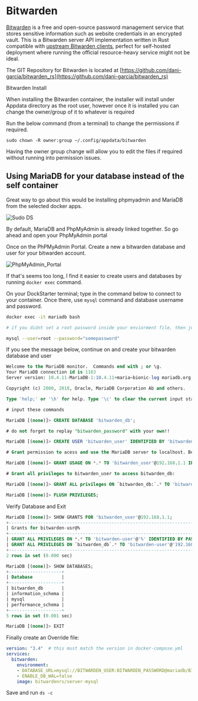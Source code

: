 # Bitwarden

[Bitwarden](https://bitwarden.com/) is a free and open-source password management service that stores sensitive information such as website credentials in an encrypted vault. This is a Bitwarden server API implementation written in Rust compatible with [upstream Bitwarden clients](https://bitwarden.com/#download), perfect for self-hosted deployment where running the official resource-heavy service might not be ideal.

The GIT Repository for Bitwarden is located at [https://github.com/dani-garcia/bitwarden_rs](https://github.com/dani-garcia/bitwarden_rs)

Bitwarden Install

When installing the Bitwarden container, the installer will install under Appdata directory as the root user, however once it is installed you can change the owner/group of it to whatever is required

Run the below command (from a terminal) to change the permissions if required.

`sudo chown -R owner:group ~/.config/appdata/bitwarden`

Having the owner group change will allow you to edit the files if required without running into permission issues.

## Using MariaDB for your database instead of the self container

Great way to go about this would be installing phpmyadmin and MariaDB from the selected docker apps. 

![Sudo DS](https://i.ibb.co/yh3ppPR/screenshot-of-mariadb-and-phpmyadmin.png)

By default, MariaDB and PhpMyAdmin is already linked together. So go ahead and open your PhpMyAdmin portal

Once on the PhPMyAdmin Portal. Create a new a bitwarden database and user for your bitwarden account. 

![PhpMyAdmin_Portal](https://i.ibb.co/LhkFS9p/phpmyadmin-db-creation.png)

If that's seems too long, I find it easier to create users and databases by running ``` docker exec ``` command.

On your DockStarter terminal; type in the command below to connect to your container. Once there, use ``` mysql ``` command and database username and password. 

```bash
docker exec -it mariadb bash
```

```bash
# if you didnt set a root password inside your enviorment file, then just hit return.

mysql --user=root --password="somepassword"
```
If you see the message below, continue on and create your bitwarden database and user

```sql
Welcome to the MariaDB monitor.  Commands end with ; or \g.
Your MariaDB connection id is 1163
Server version: 10.4.11-MariaDB-1:10.4.11+maria~bionic-log mariadb.org binary distribution

Copyright (c) 2000, 2018, Oracle, MariaDB Corporation Ab and others.

Type 'help;' or '\h' for help. Type '\c' to clear the current input statement.

# input these commands

MariaDB [(none)]> CREATE DATABASE 'bitwarden_db';

# do not forget to replay "bitwarden_password" with your own!!

MariaDB [(none)]> CREATE USER 'bitwarden_user' IDENTIFIED BY 'bitwarden_password';

# Grant permission to acess and use the MariaDB server to localhost. Below is the most secure and common configuration. 

MariaDB [(none)]> GRANT USAGE ON *.* TO 'bitwarden_user'@192.168.1.1 IDENTIFIED BY 'bitwarden_password';

# Grant all privileges to bitwarden_user to access bitwarden_db: 

MariaDB [(none)]> GRANT ALL privileges ON `bitwarden_db:`.* TO 'bitwarden_user'@192.168.1.1;

MariaDB [(none)]> FLUSH PRIVILEGES;
```
Verify Database and Exit

```sql
MariaDB [(none)]> SHOW GRANTS FOR 'bitwarden_user'@192.168.1.1;
+-----------------------------------------------------------------------------------------------------------------------------------------+
| Grants for bitwarden-usr@%                                                                                                              |
+-----------------------------------------------------------------------------------------------------------------------------------------+
| GRANT ALL PRIVILEGES ON *.* TO 'bitwarden-user'@'%' IDENTIFIED BY PASSWORD '*10101010111001010101' WITH GRANT OPTION |
| GRANT ALL PRIVILEGES ON `bitwarden_db`.* TO 'bitwarden-user'@'192.168.1.1'                                                                            |
+-----------------------------------------------------------------------------------------------------------------------------------------+
2 rows in set (0.000 sec)

MariaDB [(none)]> SHOW DATABASES;
+--------------------+
| Database           |
+--------------------+
| bitwarden_db       |
| information_schema |
| mysql              |
| performance_schema |
+--------------------+
5 rows in set (0.001 sec)

MariaDB [(none)]> EXIT
```
Finally create an Override file: 

```yaml
version: "3.4"  # this must match the version in docker-compose.yml
services:
  bitwarden:
    environment:
    - DATABASE_URL=mysql://BITWARDEN_USER:BITWARDEN_PASSWORD@mariadb/BITWARDEN_DB # Remember to replace with your own configuration
    - ENABLE_DB_WAL=false
    image: bitwardenrs/server-mysql
```

Save and run ``` ds -c ```

